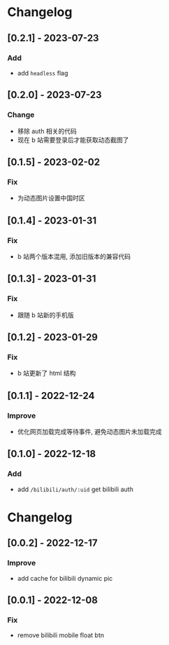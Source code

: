# Changelog

## [0.2.1] - 2023-07-23

### Add

- add `headless` flag

## [0.2.0] - 2023-07-23

### Change

- 移除 auth 相关的代码
- 现在 b 站需要登录后才能获取动态截图了

## [0.1.5] - 2023-02-02

### Fix

- 为动态图片设置中国时区

## [0.1.4] - 2023-01-31

### Fix

- b 站两个版本混用, 添加旧版本的兼容代码

## [0.1.3] - 2023-01-31

### Fix

- 跟随 b 站新的手机版

## [0.1.2] - 2023-01-29

### Fix

- b 站更新了 html 结构

## [0.1.1] - 2022-12-24

### Improve

- 优化网页加载完成等待事件, 避免动态图片未加载完成

## [0.1.0] - 2022-12-18

### Add

- add `/bilibili/auth/:uid` get bilibili auth

# Changelog

## [0.0.2] - 2022-12-17

### Improve

- add cache for bilibili dynamic pic

## [0.0.1] - 2022-12-08

### Fix

- remove bilibili mobile float btn
